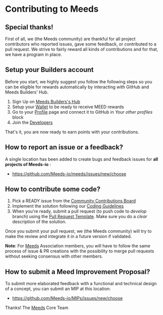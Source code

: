 # Contributing to Meeds

## Special thanks!

First of all, we (the Meeds community) are thankful for all project contributors who reported issues, gave some feedback, or contributed to a pull request.
We strive to fairly reward all kinds of contributions and for that, we have a program in place.

## Setup your Builders account

Before you start, we highly suggest you follow the following steps so you can be eligible for rewards automatically by interacting with GitHub and Meeds Builders' Hub.

1. Sign Up on [Meeds Builders's Hub](https://meeds.io)
2. Setup your [Wallet](https://builders.meeds.io/portal/meeds/wallet) to be ready to receive MEED rewards
3. Go to your [Profile](https://builders.meeds.io/portal/meeds/profile) page and connect it to GitHub in _Your other profiles_ block
4. Join the [Developers](https://builders.meeds.io/portal/g/:spaces:developers)

That's it, you are now ready to earn points with your contributions.

## How to report an issue or a feedback?

A single location has been added to create bugs and feedback issues for **all projects of Meeds-io** :
- https://github.com/Meeds-io/meeds/issues/new/choose


## How to contribute some code?

1. Pick a READY issue from the [Community Contributions Board](https://builders.meeds.io/portal/g/:spaces:developers/developers/tasks/projectDetail/50)
2. Implement the solution following our [Coding Guidelines](https://github.com/Meeds-io/meeds/blob/develop/CODING_GUIDELINES.md)
3. When you're ready, submit a pull request (to push code to _develop_ branch) using the [Pull Request Template](https://github.com/Meeds-io/meeds/blob/develop/.github/PULL_REQUEST_TEMPLATE.md). Make sure you do a _clear_ description of the solution.

Once you submit your pull request, we (the Meeds community) will try to make the review and integrate it in a future version if validated.

__Note__: For [Meeds](https://www.meeds.io/about-us/#about-us) Association members, you will have to follow the same process of issue & PR creations with the possibility to merge pull requests without seeking consensus with other members.


## How to submit a Meed Improvement Proposal?

To submit more elaborated feedback with a functional and technical design of a concept, you can submit an MIP at this location:
- https://github.com/Meeds-io/MIPs/issues/new/choose



Thanks!
The [Meeds](https://meeds.io) Core Team
